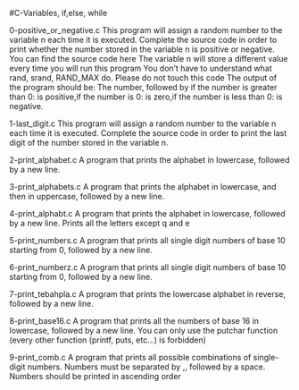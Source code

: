 #C-Variables, if,else, while

0-positive_or_negative.c
This program will assign a random number to the variable n each time it is executed. Complete the source code in order to print whether the number stored in the variable n is positive or negative.
You can find the source code here
The variable n will store a different value every time you will run this program
You don’t have to understand what rand, srand, RAND_MAX do. Please do not touch this code
The output of the program should be:
The number, followed by
if the number is greater than 0: is positive,if the number is 0: is zero,if the number is less than 0: is negative.

1-last_digit.c
This program will assign a random number to the variable n each time it is executed. Complete the source code in order to print the last digit of the number stored in the variable n.

2-print_alphabet.c
A program that prints the alphabet in lowercase, followed by a new line.

3-print_alphabets.c
A program that prints the alphabet in lowercase, and then in uppercase, followed by a new line.

4-print_alphabt.c
A program that prints the alphabet in lowercase, followed by a new line. Prints all the letters except q and e

5-print_numbers.c
A program that prints all single digit numbers of base 10 starting from 0, followed by a new line.

6-print_numberz.c
A program that prints all single digit numbers of base 10 starting from 0, followed by a new line.

7-print_tebahpla.c
A program that prints the lowercase alphabet in reverse, followed by a new line.

8-print_base16.c
A program that prints all the numbers of base 16 in lowercase, followed by a new line.
You can only use the putchar function (every other function (printf, puts, etc…) is forbidden)

9-print_comb.c
A program that prints all possible combinations of single-digit numbers.
Numbers must be separated by ,, followed by a space. Numbers should be printed in ascending order

